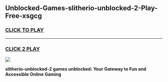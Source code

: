 
## Unblocked-Games-slitherio-unblocked-2-Play-Free-xsgcg
<h3>
<a href="https://premium76.site?title=slitherio-unblocked-2&ref=12A">CLICK TO PLAY</a></h3>
<hr>

<h3>
<a href="https://premium76.site?title=slitherio-unblocked-2&ref=12A">CLICK 2 PLAY</a>
  
</h3>

<a href="https://premium76.site?title=slitherio-unblocked-2&ref=12A"><img src="https://clearcache.store/games.png"></a>


**slitherio-unblocked-2 games unblocked: Your Gateway to Fun and Accessible Online Gaming**
